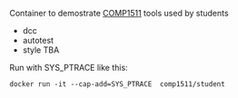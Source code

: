 Container to demostrate [COMP1511](http://cse.unsw.edu.au/~cs1511) tools used by students

* dcc
* autotest
* style TBA

Run with SYS_PTRACE like this:

`docker run -it --cap-add=SYS_PTRACE  comp1511/student`
